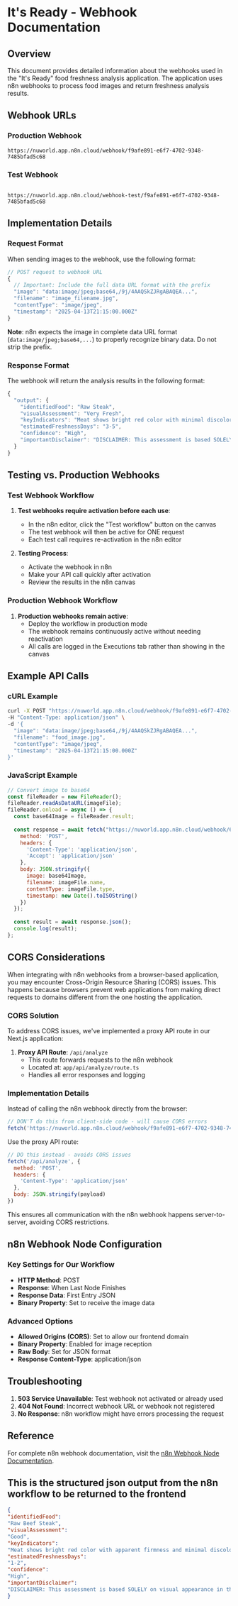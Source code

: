 # It's Ready - Webhook Documentation

## Overview

This document provides detailed information about the webhooks used in the "It's Ready" food freshness analysis application. The application uses n8n webhooks to process food images and return freshness analysis results.

## Webhook URLs

### Production Webhook
```
https://nuworld.app.n8n.cloud/webhook/f9afe891-e6f7-4702-9348-7485bfad5c68
```

### Test Webhook
```

https://nuworld.app.n8n.cloud/webhook-test/f9afe891-e6f7-4702-9348-7485bfad5c68
```

## Implementation Details

### Request Format

When sending images to the webhook, use the following format:

```javascript
// POST request to webhook URL
{
  // Important: Include the full data URL format with the prefix
  "image": "data:image/jpeg;base64,/9j/4AAQSkZJRgABAQEA...",
  "filename": "image_filename.jpg",
  "contentType": "image/jpeg",
  "timestamp": "2025-04-13T21:15:00.000Z"
}
```

**Note**: n8n expects the image in complete data URL format (`data:image/jpeg;base64,...`) to properly recognize binary data. Do not strip the prefix.

### Response Format

The webhook will return the analysis results in the following format:

```javascript
{
  "output": {
    "identifiedFood": "Raw Steak",
    "visualAssessment": "Very Fresh",
    "keyIndicators": "Meat shows bright red color with minimal discoloration.",
    "estimatedFreshnessDays": "3-5",
    "confidence": "High",
    "importantDisclaimer": "DISCLAIMER: This assessment is based SOLELY on visual appearance..."
  }
}
```

## Testing vs. Production Webhooks

### Test Webhook Workflow

1. **Test webhooks require activation before each use**:
   - In the n8n editor, click the "Test workflow" button on the canvas
   - The test webhook will then be active for ONE request
   - Each test call requires re-activation in the n8n editor

2. **Testing Process**:
   - Activate the webhook in n8n
   - Make your API call quickly after activation
   - Review the results in the n8n canvas

### Production Webhook Workflow

1. **Production webhooks remain active**:
   - Deploy the workflow in production mode
   - The webhook remains continuously active without needing reactivation
   - All calls are logged in the Executions tab rather than showing in the canvas

## Example API Calls

### cURL Example

```bash
curl -X POST "https://nuworld.app.n8n.cloud/webhook/f9afe891-e6f7-4702-9348-7485bfad5c68" \
-H "Content-Type: application/json" \
-d '{
  "image": "data:image/jpeg;base64,/9j/4AAQSkZJRgABAQEA...",
  "filename": "food_image.jpg",
  "contentType": "image/jpeg",
  "timestamp": "2025-04-13T21:15:00.000Z"
}'
```

### JavaScript Example

```javascript
// Convert image to base64
const fileReader = new FileReader();
fileReader.readAsDataURL(imageFile);
fileReader.onload = async () => {
  const base64Image = fileReader.result;
  
  const response = await fetch("https://nuworld.app.n8n.cloud/webhook/667fdda4-da90-487e-9c38-0c7fa7b7dfd9", {
    method: 'POST',
    headers: {
      'Content-Type': 'application/json',
      'Accept': 'application/json'
    },
    body: JSON.stringify({
      image: base64Image,
      filename: imageFile.name,
      contentType: imageFile.type,
      timestamp: new Date().toISOString()
    })
  });
  
  const result = await response.json();
  console.log(result);
};
```

## CORS Considerations

When integrating with n8n webhooks from a browser-based application, you may encounter Cross-Origin Resource Sharing (CORS) issues. This happens because browsers prevent web applications from making direct requests to domains different from the one hosting the application.

### CORS Solution

To address CORS issues, we've implemented a proxy API route in our Next.js application:

1. **Proxy API Route**: `/api/analyze`
   - This route forwards requests to the n8n webhook
   - Located at: `app/api/analyze/route.ts` 
   - Handles all error responses and logging

### Implementation Details

Instead of calling the n8n webhook directly from the browser:

```javascript
// DON'T do this from client-side code - will cause CORS errors
fetch('https://nuworld.app.n8n.cloud/webhook/f9afe891-e6f7-4702-9348-7485bfad5c68', {...})
```

Use the proxy API route:

```javascript
// DO this instead - avoids CORS issues
fetch('/api/analyze', {
  method: 'POST',
  headers: {
    'Content-Type': 'application/json'
  },
  body: JSON.stringify(payload)
})
```

This ensures all communication with the n8n webhook happens server-to-server, avoiding CORS restrictions.

## n8n Webhook Node Configuration

### Key Settings for Our Workflow

- **HTTP Method**: POST
- **Response**: When Last Node Finishes
- **Response Data**: First Entry JSON
- **Binary Property**: Set to receive the image data

### Advanced Options

- **Allowed Origins (CORS)**: Set to allow our frontend domain
- **Binary Property**: Enabled for image reception
- **Raw Body**: Set for JSON format
- **Response Content-Type**: application/json

## Troubleshooting

1. **503 Service Unavailable**: Test webhook not activated or already used
2. **404 Not Found**: Incorrect webhook URL or webhook not registered
3. **No Response**: n8n workflow might have errors processing the request

## Reference

For complete n8n webhook documentation, visit the [n8n Webhook Node Documentation](https://docs.n8n.io/integrations/builtin/core-nodes/n8n-nodes-base.webhook/).

## This is the structured json output from the n8n workflow to be returned to the frontend

```json
{
"identifiedFood": 
"Raw Beef Steak",
"visualAssessment": 
"Good",
"keyIndicators": 
"Meat shows bright red color with apparent firmness and minimal discoloration.",
"estimatedFreshnessDays": 
"1-2",
"confidence": 
"High",
"importantDisclaimer": 
"DISCLAIMER: This assessment is based SOLELY on visual appearance in the provided image and CANNOT guarantee food safety. Odor, texture, storage history, and invisible contaminants are critical factors not assessed. When in doubt, throw it out. This is NOT a substitute for professional food safety judgment or official guidelines."
}
```
